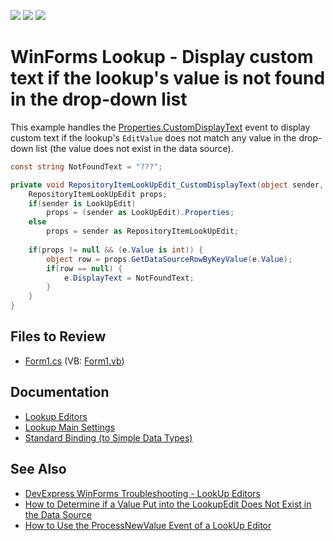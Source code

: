 <!-- default badges list -->
![](https://img.shields.io/endpoint?url=https://codecentral.devexpress.com/api/v1/VersionRange/128620596/13.1.4%2B)
[![](https://img.shields.io/badge/Open_in_DevExpress_Support_Center-FF7200?style=flat-square&logo=DevExpress&logoColor=white)](https://supportcenter.devexpress.com/ticket/details/E781)
[![](https://img.shields.io/badge/📖_How_to_use_DevExpress_Examples-e9f6fc?style=flat-square)](https://docs.devexpress.com/GeneralInformation/403183)
<!-- default badges end -->

# WinForms Lookup - Display custom text if the lookup's value is not found in the drop-down list

This example handles the [Properties.CustomDisplayText](https://docs.devexpress.com/WindowsForms/DevExpress.XtraEditors.Repository.RepositoryItem.CustomDisplayText) event to display custom text if the lookup's `EditValue` does not match any value in the drop-down list (the value does not exist in the data source).

```csharp
const string NotFoundText = "???";

private void RepositoryItemLookUpEdit_CustomDisplayText(object sender, CustomDisplayTextEventArgs e) {
    RepositoryItemLookUpEdit props;
    if(sender is LookUpEdit)
        props = (sender as LookUpEdit).Properties;
    else
        props = sender as RepositoryItemLookUpEdit;
    
    if(props != null && (e.Value is int)) {
        object row = props.GetDataSourceRowByKeyValue(e.Value);
        if(row == null) {
            e.DisplayText = NotFoundText;
        }
    }
}
```


## Files to Review

* [Form1.cs](./CS/Form1.cs) (VB: [Form1.vb](./VB/Form1.vb))


## Documentation

* [Lookup Editors](https://docs.devexpress.com/WindowsForms/116008/controls-and-libraries/editors-and-simple-controls/lookup-editors)
* [Lookup Main Settings](https://docs.devexpress.com/WindowsForms/116029/controls-and-libraries/editors-and-simple-controls/lookup-editors/lookup-editors-and-main-settings)
* [Standard Binding (to Simple Data Types)](https://docs.devexpress.com/WindowsForms/116015/controls-and-libraries/editors-and-simple-controls/lookup-editors/standard-binding-to-simple-data-types)

## See Also

* [DevExpress WinForms Troubleshooting - LookUp Editors](https://go.devexpress.com/CheatSheets_WinForms_Examples_T929986.aspx)
* [How to Determine if a Value Put into the LookupEdit Does Not Exist in the Data Source](https://supportcenter.devexpress.com/ticket/details/a149/how-to-determine-if-a-value-put-into-the-lookupedit-does-not-exist-in-the-lookup-data)
* [How to Use the ProcessNewValue Event of a LookUp Editor](https://supportcenter.devexpress.com/ticket/details/a238/how-to-use-the-processnewvalue-event-of-a-lookup-editor)


